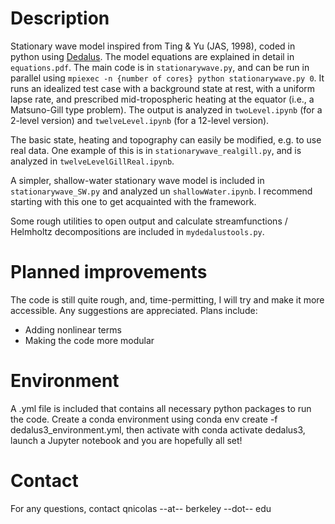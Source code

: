 # Description
Stationary wave model inspired from Ting & Yu (JAS, 1998), coded in python using [Dedalus](https://github.com/DedalusProject). The model equations are explained in detail in `equations.pdf`. The main code is in `stationarywave.py`, and can be run in parallel using `mpiexec -n {number of cores} python stationarywave.py 0`.
It runs an idealized test case with a background state at rest, with a uniform lapse rate, and prescribed mid-tropospheric heating at the equator (i.e., a Matsuno-Gill type problem). The output is analyzed in `twoLevel.ipynb` (for a 2-level version) and `twelveLevel.ipynb` (for a 12-level version). 

The basic state, heating and topography can easily be modified, e.g. to use real data. One example of this is in `stationarywave_realgill.py`, and is analyzed in `twelveLevelGillReal.ipynb`.

A simpler, shallow-water stationary wave model is included in `stationarywave_SW.py` and analyzed un `shallowWater.ipynb`. I recommend starting with this one to get acquainted with the framework. 

Some rough utilities to open output and calculate streamfunctions / Helmholtz decompositions are included in `mydedalustools.py`.

# Planned improvements
The code is still quite rough, and, time-permitting, I will try and make it more accessible. Any suggestions are appreciated. Plans include:
 - Adding nonlinear terms
 - Making the code more modular

# Environment
A .yml file is included that contains all necessary python packages to run the code. Create a conda environment using conda env create -f dedalus3_environment.yml, then activate with conda activate dedalus3, launch a Jupyter notebook and you are hopefully all set!

# Contact
For any questions, contact qnicolas --at-- berkeley --dot-- edu

